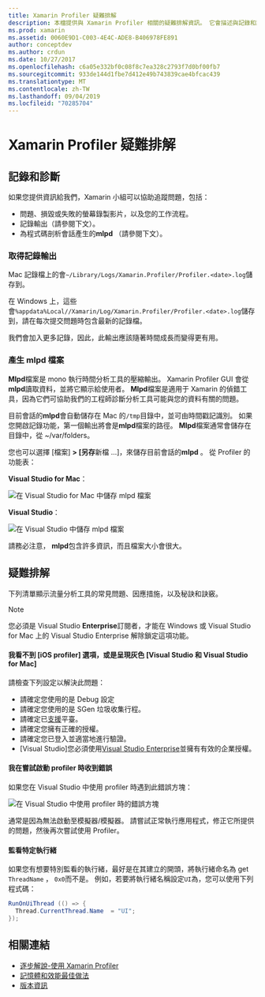 ```yaml
---
title: Xamarin Profiler 疑難排解
description: 本檔提供與 Xamarin Profiler 相關的疑難排解資訊。 它會描述與記錄和診斷、IDE 和其他主題相關的問題。
ms.prod: xamarin
ms.assetid: 0060E9D1-C003-4E4C-ADE8-B406978FE891
author: conceptdev
ms.author: crdun
ms.date: 10/27/2017
ms.openlocfilehash: c6a05e332bf0c08f8c7ea328c2793f7d0bf00fb7
ms.sourcegitcommit: 933de144d1fbe7d412e49b743839cae4bfcac439
ms.translationtype: MT
ms.contentlocale: zh-TW
ms.lasthandoff: 09/04/2019
ms.locfileid: "70285704"
---
```

# <a name="xamarin-profiler-troubleshooting"></a>Xamarin Profiler 疑難排解

## <a name="logging-and-diagnostics"></a>記錄和診斷

如果您提供資訊給我們，Xamarin 小組可以協助追蹤問題，包括：

- 問題、損毀或失敗的螢幕錄製影片，以及您的工作流程。
- 記錄輸出（請參閱下文）。
- 為程式碼剖析會話產生的**mlpd** （請參閱下文）。

### <a name="getting-log-outputs"></a>取得記錄輸出

Mac 記錄檔上的會`~/Library/Logs/Xamarin.Profiler/Profiler.<date>.log`儲存到。

在 Windows 上，這些會`%appdata%Local//Xamarin/Log/Xamarin.Profiler/Profiler.<date>.log`儲存到，請在每次提交問題時包含最新的記錄檔。

我們會加入更多記錄，因此，此輸出應該隨著時間成長而變得更有用。

<a name="gen_mlpd" />

### <a name="generating-mlpd-files"></a>產生 mlpd 檔案

**Mlpd**檔案是 mono 執行時間分析工具的壓縮輸出。 Xamarin Profiler GUI 會從**mlpd**讀取資料，並將它顯示給使用者。 **Mlpd**檔案是適用于 Xamarin 的偵錯工具，因為它們可協助我們的工程師診斷分析工具可能與您的資料有關的問題。

目前會話的**mlpd**會自動儲存在 Mac 的`/tmp`目錄中，並可由時間戳記識別。 如果您開啟記錄功能，第一個輸出將會是**mlpd**檔案的路徑。 **Mlpd**檔案通常會儲存在目錄中，從 ~/var/folders。

您也可以選擇 [檔案] **> [另存**新檔 ...]，來儲存目前會話的**mlpd** 。 從 Profiler 的功能表：

**Visual Studio for Mac**：

![](troubleshooting-images/image17.png "在 Visual Studio for Mac 中儲存 mlpd 檔案")

**Visual Studio**：

![](troubleshooting-images/image17-vs.png "在 Visual Studio 中儲存 mlpd 檔案")

請務必注意， **mlpd**包含許多資訊，而且檔案大小會很大。

## <a name="troubleshooting"></a>疑難排解

下列清單顯示流量分析工具的常見問題、因應措施，以及秘訣和訣竅。

> [!NOTE]
> 您必須是 Visual Studio **Enterprise**訂閱者，才能在 Windows 或 Visual Studio for Mac 上的 Visual Studio Enterprise 解除鎖定這項功能。

#### <a name="i-cant-see-the-ios-profiler-option-or-it-is-greyed-out-visual-studio-and-visual-studio-for-mac"></a>我看不到 [iOS profiler] 選項，或是呈現灰色 [Visual Studio 和 Visual Studio for Mac]

請檢查下列設定以解決此問題：

- 請確定您使用的是 Debug 設定
- 請確定您使用的是 SGen 垃圾收集行程。
- 請確定已[支援](~/tools/profiler/index.md#Profiler_Support)平臺。
- 請確定您擁有正確的授權。
- 請確定您已登入並適當地進行驗證。
- [Visual Studio]您必須使用[Visual Studio Enterprise](https://visualstudio.microsoft.com/vs/enterprise/)並擁有有效的企業授權。

#### <a name="i-get-an-error-when-i-try-to-launch-the-profiler"></a>我在嘗試啟動 profiler 時收到錯誤

如果您在 Visual Studio 中使用 profiler 時遇到此錯誤方塊：

![](troubleshooting-images/error.png "在 Visual Studio 中使用 profiler 時的錯誤方塊")

通常是因為無法啟動至模擬器/模擬器。 請嘗試正常執行應用程式，修正它所提供的問題，然後再次嘗試使用 Profiler。

#### <a name="to-watch-a-specific-thread"></a>監看特定執行緒

如果您有想要特別監看的執行緒，最好是在其建立的開頭，將執行緒命名為 get `ThreadName` ， `0x0`而不是。 例如，若要將執行緒名稱設定`UI`為，您可以使用下列程式碼：

```csharp
RunOnUiThread (() => {
  Thread.CurrentThread.Name  = "UI";
});
```

## <a name="related-links"></a>相關連結

- [逐步解說-使用 Xamarin Profiler](~/tools/profiler/index.md)
- [記憶體和效能最佳做法](~/cross-platform/deploy-test/memory-perf-best-practices.md)
- [版本資訊](https://github.com/xamarin/release-notes-archive/blob/master/release-notes/profiler/preview/index.md)
